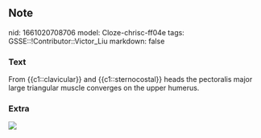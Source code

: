 ## Note
nid: 1661020708706
model: Cloze-chrisc-ff04e
tags: GSSE::!Contributor::Victor_Liu
markdown: false

### Text
From {{c1::clavicular}} and {{c1::sternocostal}} heads the pectoralis major large triangular muscle converges on the upper humerus.

### Extra
<img src="paste-a31466fa828f4a4ee615f2b023f4089f41597826.jpg">
